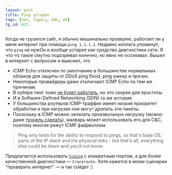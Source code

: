 ```yaml
---
layout: post
title: Ping устарел
tags: [net, legacy, k8s, иб]
tg_id: 623
---
```

Когда не грузится сайт, я обычно машинально проверяю, работает ли у меня интернет при помощи `ping 1.1.1.1`. Недавно коллега упомянул, что `ping` не нужОн и вообще устарел как средство диагностики сети. Я что-то такое смутно подозревал конечно, но явно не осознавал. Вышел в интернет с вопросом и выяснил, что
- ICMP Echo отключен по умолчанию в большинстве нормальных облаков для защиты от DDoS ping flood, ping sweep и прочих.
- Некоторые провайдеры даже отключают ICMP Echo по тем же причинам.
- В кубере пинг тоже [не будет работать](https://medium.com/@danielepolencic/learn-why-you-cant-ping-a-kubernetes-service-dec88b55e1a3#:~:text=The%20answer%20is%20simple%3A%20there%E2%80%99s,in%20iptables%20for%20ICMP%20traffic), но это скорее для простоты.
- И в Software-Defined Networking (SDN) та же история.
- У большинства роутеров ICMP-траффик имеет низкий приоритет обработки и при нагрузке они могут дропать эти пакеты.
- Поскольку в ICMP можно запихать произвольную нагрузку (можно даже [туннель сделать](/2023/12/07/icmp-tunnel.html)), малварь может использовать его для C&C, поэтому многие режут ICMP файрволлом.

> Ping only tests for the ability to respond to pings, so that's base OS, parts of the IP stack and the physical links - but that's all, everything else could be down and you'd not know.

Предлагается использовать [`tcping`](https://github.com/pouriyajamshidi/tcping) с конкретным портом, а для более качественной диагностики — `traceroute`. Хотя кажется в моем сценарии "проверить интернет" — и так сойдет :)

